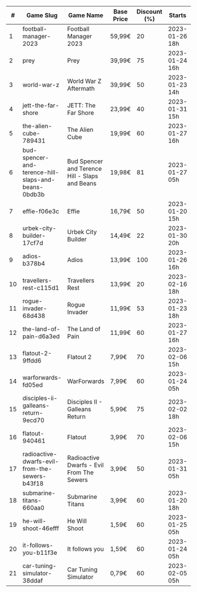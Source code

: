 |#|Game Slug|Game Name|Base Price|Discount (%)|Starts|Ends|
|---|---|---|---|---|---|---|
|1|football-manager-2023|Football Manager 2023|59,99€|20|2023-01-26 18h|2023-02-02 18h|
|2|prey|Prey|39,99€|75|2023-01-24 16h|2023-01-31 16h|
|3|world-war-z|World War Z Aftermath|39,99€|50|2023-01-23 14h|2023-01-30 01h|
|4|jett-the-far-shore|JETT: The Far Shore|23,99€|40|2023-01-31 15h|2023-02-14 15h|
|5|the-alien-cube-789431|The Alien Cube|19,99€|60|2023-01-27 16h|2023-01-29 16h|
|6|bud-spencer-and-terence-hill-slaps-and-beans-0bdb3b|Bud Spencer and Terence Hill - Slaps and Beans|19,98€|81|2023-01-27 05h|2023-02-12 05h|
|7|effie-f06e3c|Effie|16,79€|50|2023-01-20 15h|2023-02-06 15h|
|8|urbek-city-builder-17cf7d|Urbek City Builder|14,49€|22|2023-01-30 20h|2023-02-13 20h|
|9|adios-b378b4|Adios|13,99€|100|2023-01-26 16h|2023-02-02 16h|
|10|travellers-rest-c115d1|Travellers Rest|13,99€|20|2023-02-16 18h|2023-02-27 18h|
|11|rogue-invader-68d438|Rogue Invader|11,99€|53|2023-01-23 18h|2023-02-14 18h|
|12|the-land-of-pain-d6a3ed|The Land of Pain|11,99€|60|2023-01-27 16h|2023-01-29 16h|
|13|flatout-2-9ffdd6|Flatout 2|7,99€|70|2023-02-06 15h|2023-02-20 15h|
|14|warforwards-fd05ed|WarForwards|7,99€|60|2023-01-24 05h|2023-01-31 05h|
|15|disciples-ii-galleans-return-9ecd70|Disciples II - Galleans Return|5,99€|75|2023-02-02 18h|2023-02-16 18h|
|16|flatout-940461|Flatout|3,99€|70|2023-02-06 15h|2023-02-20 15h|
|17|radioactive-dwarfs-evil-from-the-sewers-b43f18|Radioactive Dwarfs - Evil From The Sewers|3,99€|50|2023-01-31 05h|2023-02-07 05h|
|18|submarine-titans-660aa0|Submarine Titans|3,99€|60|2023-01-20 18h|2023-01-24 18h|
|19|he-will-shoot-46efff|He Will Shoot|1,59€|60|2023-01-25 05h|2023-02-08 05h|
|20|it-follows-you-b11f3e|It follows you|1,59€|60|2023-01-24 05h|2023-02-08 05h|
|21|car-tuning-simulator-38ddaf|Car Tuning Simulator|0,79€|60|2023-02-05 05h|2023-02-24 05h|

